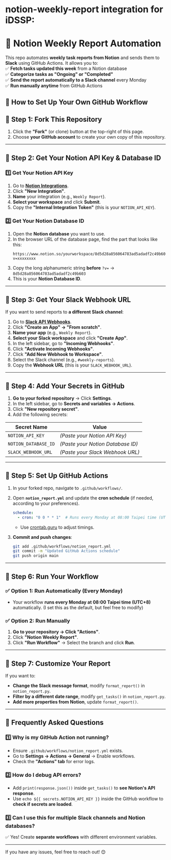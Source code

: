 # notion-weekly-report integration for iDSSP:

# **🚀 Notion Weekly Report Automation**  

This repo automates **weekly task reports from Notion** and sends them to **Slack** using GitHub Actions. It allows you to:  
✅ **Fetch tasks updated this week** from a Notion database  
✅ **Categorize tasks as "Ongoing" or "Completed"**  
✅ **Send the report automatically to a Slack channel** every Monday  
✅ **Run manually anytime** from GitHub Actions  

## **📌 How to Set Up Your Own GitHub Workflow**

## **🔹 Step 1: Fork This Repository**
1. Click the **"Fork"** (or clone) button at the top-right of this page.  
2. Choose **your GitHub account** to create your own copy of this repository.  

---

## **🔹 Step 2: Get Your Notion API Key & Database ID**
### **1️⃣ Get Your Notion API Key**
1. Go to **[Notion Integrations](https://www.notion.so/my-integrations)**.  
2. Click **"New Integration"**.  
3. **Name** your integration (e.g., `Weekly Report`).  
4. **Select your workspace** and click **Submit**.  
5. Copy the **"Internal Integration Token"** (this is your `NOTION_API_KEY`).  

### **2️⃣ Get Your Notion Database ID**
1. Open the **Notion database** you want to use.  
2. In the browser URL of the database page, find the part that looks like this:  
   ```
   https://www.notion.so/yourworkspace/8d5d28a856064783ad5adadf2c49b603?v=xxxxxxxx
   ```
3. Copy the long alphanumeric string **before** `?v=` → `8d5d28a856064783ad5adadf2c49b603`  
4. This is your **Notion Database ID**.

---

## **🔹 Step 3: Get Your Slack Webhook URL**
If you want to send reports to **a different Slack channel**:
1. Go to **[Slack API Webhooks](https://api.slack.com/messaging/webhooks)**.  
2. Click **"Create an App" → "From scratch"**.  
3. **Name your app** (e.g., `Weekly Report`).  
4. **Select your Slack workspace** and click **"Create App"**.  
5. In the left sidebar, go to **"Incoming Webhooks"**.  
6. Click **"Activate Incoming Webhooks"**.  
7. Click **"Add New Webhook to Workspace"**.  
8. Select the Slack channel (e.g., `#weekly-reports`).  
9. Copy the **Webhook URL** (this is your `SLACK_WEBHOOK_URL`).  

---

## **🔹 Step 4: Add Your Secrets in GitHub**
1. **Go to your forked repository** → Click **Settings**.  
2. In the left sidebar, go to **Secrets and variables → Actions**.  
3. Click **"New repository secret"**.  
4. Add the following secrets:  

| Secret Name           | Value |
|----------------------|----------------------------|
| `NOTION_API_KEY`     | *(Paste your Notion API Key)* |
| `NOTION_DATABASE_ID` | *(Paste your Notion Database ID)* |
| `SLACK_WEBHOOK_URL`  | *(Paste your Slack Webhook URL)* |


---

## **🔹 Step 5: Set Up GitHub Actions**
1. In your forked repo, navigate to `.github/workflows/`.  
2. Open **`notion_report.yml`** and update the **cron schedule** (if needed, according to your preferences).  
   ```yaml
   schedule:
     - cron: "0 0 * * 1"  # Runs every Monday at 08:00 Taipei time (UTC+8)
   ```
   - Use [crontab.guru](https://crontab.guru/) to adjust timings.  

3. **Commit and push changes**:
   ```sh
   git add .github/workflows/notion_report.yml
   git commit -m "Updated GitHub Actions schedule"
   git push origin main
   ```

---

## **🔹 Step 6: Run Your Workflow**
### **✅ Option 1: Run Automatically (Every Monday)**
- Your workflow **runs every Monday at 08:00 Taipei time (UTC+8)** automatically. (I set this as the default, but feel free to modify)

### **✅ Option 2: Run Manually**
1. **Go to your repository → Click "Actions"**.  
2. Click **"Notion Weekly Report"**.  
3. Click **"Run Workflow"** → Select the branch and click **Run**.  

---

## **🔹 Step 7: Customize Your Report**
If you want to:
- **Change the Slack message format**, modify `format_report()` in `notion_report.py`.  
- **Filter by a different date range**, modify `get_tasks()` in `notion_report.py`.  
- **Add more properties from Notion**, update `format_report()`.  

---

## **📌 Frequently Asked Questions**
### **1️⃣ Why is my GitHub Action not running?**
- Ensure `.github/workflows/notion_report.yml` exists.  
- Go to **Settings → Actions → General** → Enable workflows.  
- Check the **"Actions" tab** for error logs.

### **2️⃣ How do I debug API errors?**
- Add `print(response.json())` inside `get_tasks()` to **see Notion's API response**.
- Use `echo ${{ secrets.NOTION_API_KEY }}` inside the GitHub workflow to **check if secrets are loaded**.

### **3️⃣ Can I use this for multiple Slack channels and Notion databases?**
✅ Yes! Create **separate workflows** with different environment variables.  

---

If you have any issues, feel free to reach out! 😊
